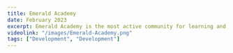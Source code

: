 ```yaml
---
title: Emerald Academy
date: February 2023
excerpt: Emerald Academy is the most active community for learning and building on the flow blockchain. Our main challenge was to create a great platform full of content, bootcamps, courses and roadmaps in several languages, accessible for everyone
videolink: "/images/Emerald-Academy.png"
tags: ["Development", "Development"]
---
```


<script>
import ProjectInfoCard from '$lib/components/individualProjectComponents/ProjectInfoCard.svelte'
import Comment from '$lib/components/individualProjectComponents/Comment.svelte'

</script>

<ProjectInfoCard title="What is this about" description="Designing and developing the website for Emerald Academy, the best platform to learn on the Flow Blockchain" img="/images/Emerald-Academy-Catalog2.png" align="true"/>

<ProjectInfoCard title="Tech stack" description="We use Svelte, a framework beating out the rest on UI and JS speed, the one that best meets the API of the web" img="/images/Emerald-Academy-Chapter.png" />

<Comment comment="Wow, what an awesome @tailwindcss intro video by @fireship_dev" img="/images/Jacob-Profile-Pic.jpeg" username="@Jacob" name="Jacob Tucker"/>
